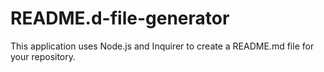 # README.d-file-generator
This application uses Node.js and Inquirer to create a README.md file for your repository.
